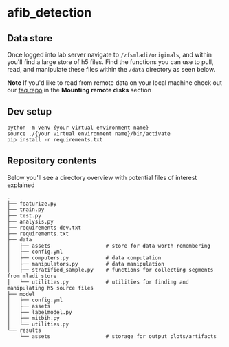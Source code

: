 # afib_detection
## Data store
Once logged into lab server navigate to `/zfsmladi/originals`, and within you'll find a large store of h5 files.
Find the functions you can use to pull, read, and manipulate these files within the `/data` directory as seen below.

**Note** If you'd like to read from remote data on your local machine check out our [faq repo](https://github.com/autonlab/auton-faqs/blob/main/howTos/how-to-ssh.md) in the **Mounting remote disks** section

## Dev setup
```
python -m venv {your virtual environment name}
source ./{your virtual environment name}/bin/activate
pip install -r requirements.txt
```

## Repository contents
Below you'll see a directory overview with potential files of interest explained
```
.
├── featurize.py
├── train.py
├── test.py
├── analysis.py
├── requirements-dev.txt
├── requirements.txt
├── data
│   ├── assets                  # store for data worth remembering
│   ├── config.yml
│   ├── computers.py            # data computation
│   ├── manipulators.py         # data manipulation
│   ├── stratified_sample.py    # functions for collecting segments from mladi store
│   └── utilities.py            # utilities for finding and manipulating h5 source files
├── model
│   ├── config.yml
│   ├── assets
│   ├── labelmodel.py
│   ├── mitbih.py
│   └── utilities.py
└── results
    └── assets                  # storage for output plots/artifacts
```